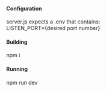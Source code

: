 #### Configuration
<p>
server.js expects a .env that contains:
<br />
LISTEN_PORT={desired port number}
</p>

#### Building
<p>
npm i
</p>

#### Running
<p>
npm run dev
</p>